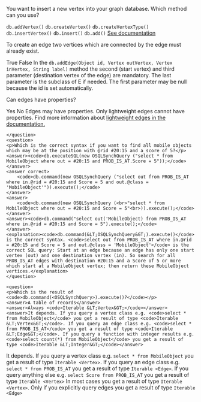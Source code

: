 <quiz name="Using an OrientDB Database with the Java API">
    <question>
    <p>You want to insert a new vertex into your graph database. Which method can you use?</p>
        <answer correct><code>db.addVertex()</code></answer>
        <answer><code>db.createVertex()</code></answer>
        <answer><code>db.createVertexType()</code></answer>
        <answer><code>db.insertVertex()</code></answer>
        <answer><code>db.insert()</code></answer>
        <answer><code>db.add()</code></answer>
        <explanation><a href="http://orientdb.com/docs/last/Graph-Database-Tinkerpop.html#create-a-vertex"> See documentation</a></explanation>
    </question>
    <question>
    <p>To create an edge two vertices which are connected by the edge must already exist.</p>
    <answer correct>True</answer>
    <answer>False</answer>
    <explanation>In the <code>db.addEdge(Object id, Vertex outVertex, Vertex inVertex, String label)</code> method the second (start vertex) and third parameter (destination vertex of the edge) are mandatory. The last parameter is the subclass of E if needed. The first parameter may be null because the id is set automatically. </explanation>
    </question>
    <question>
    <p>Can edges have properties?</p>
    <answer correct>Yes</answer>
    <answer>No</answer>
    <explanation>Edges may have properties. Only lightweight edges cannot have properties. Find more information about <a href="http://orientdb.com/docs/last/Lightweight-Edges.html"> lightweight edges in the documentation.</a>
    </explanation>
    
    </question>
    <question>
    <p>Which is the correct syntax if you want to find all mobile objects which may be at the position with @rid #20:15 and a score of 5?</p>
    <answer><code>db.executeSQL(new OSQLSynchQuery ("select * from MobileObject where out = #20:15 and PROB_IS_AT.Score = 5"));</code>
    </answer>
    <answer correct>
        <code>db.command(new OSQLSynchQuery ("select out from PROB_IS_AT where in.@rid = #20:15 and Score = 5 and out.@class = 'MobileObject'")).execute();</code>
    </answer>
    <answer>
        <code>db.command(new OSQLSynchQuery (<br>"select * from MobileObject where out = #20:15 and Score = 5"<br>)).execute();</code>
    </answer>
    <answer><code>db.command("select out('MobileObject) from PROB_IS_AT where in.@rid = #20:15 and Score = 5").execute();</code>
    </answer>
    <explanation><code>db.command(&LT;OSQLSynchQuery&GT;).execute()</code> is the correct syntax. <code>select out from PROB_IS_AT where in.@rid = #20:15 and Score = 5 and out.@class = 'MobileObject'</code> is the correct SQL query: Start at an edge because an edge has only one start vertex (out) and one destination vertex (in). So search for all PROB_IS_AT edges with destination #20:15 and a Score of 5 or more which start at a MobileObject vertex; then return these MobileObject vertices.</explanation>
    </question>
    
    <question>
    <p>Which is the result of <code>db.command(<OSQLSynchQuery>).execute()?</code></p>
    <answer>A table of records</answer>
    <answer>Always <code>Iterable &LT;Vertex&GT;</code></answer>
    <answer>It depends. If you query a vertex class e.g. <code>select * from MobileObject</code> you get a result of type <code>Iterable &LT;Vertex&GT;</code>. If you query an edge class e.g. <code>select * from PROB_IS_AT</code> you get a result of type <code>Iterable &LT;Edge&GT;</code>. If you query a function with integer results e.g. <code>select count(*) from MobileObject</code> you get a result of type <code>Iterable &LT;Integer&GT;</code></answer>
<answer correct>It depends. If you query a vertex class e.g. <code>select * from MobileObject</code> you get a result of type <code>Iterable &LT;Vertex&GT;</code>. If you query an edge class e.g. <code>select * from PROB_IS_AT</code> you get a result of type <code>Iterable &LT;Edge&GT;</code>. If you query anything else e.g. <code>select Score from PROB_IS_AT</code> you get a result of type <code>Iterable &LT;Vertex&GT;</code></answer>
    <explanation>In most cases you get a result of type <code>Iterable &LT;Vertex&GT;</code>. Only if you explicitly query edges you get a result of type <code>Iterable &LT;Edge&GT;</code></explanation>
    </question>
</quiz>